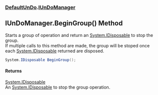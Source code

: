 ### [DefaultUnDo](./DefaultUnDo.md 'DefaultUnDo').[IUnDoManager](./DefaultUnDo-IUnDoManager.md 'DefaultUnDo.IUnDoManager')
## IUnDoManager.BeginGroup() Method
Starts a group of operation and return an [System.IDisposable](https://docs.microsoft.com/en-us/dotnet/api/System.IDisposable 'System.IDisposable') to stop the group.  
If multiple calls to this method are made, the group will be stoped once each [System.IDisposable](https://docs.microsoft.com/en-us/dotnet/api/System.IDisposable 'System.IDisposable') returned are disposed.  
```csharp
System.IDisposable BeginGroup();
```
#### Returns
[System.IDisposable](https://docs.microsoft.com/en-us/dotnet/api/System.IDisposable 'System.IDisposable')  
An [System.IDisposable](https://docs.microsoft.com/en-us/dotnet/api/System.IDisposable 'System.IDisposable') to stop the group operation.  
